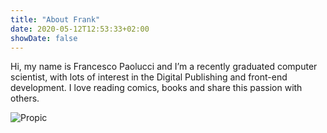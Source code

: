 ```yaml
---
title: "About Frank"
date: 2020-05-12T12:53:33+02:00
showDate: false
---
```


Hi, my name is Francesco Paolucci and I’m a recently graduated computer scientist, with lots of interest in the Digital Publishing
and front-end development. I love reading comics, books and share this passion with others. 

![Propic](/aboutMe_comics2.jpg)
